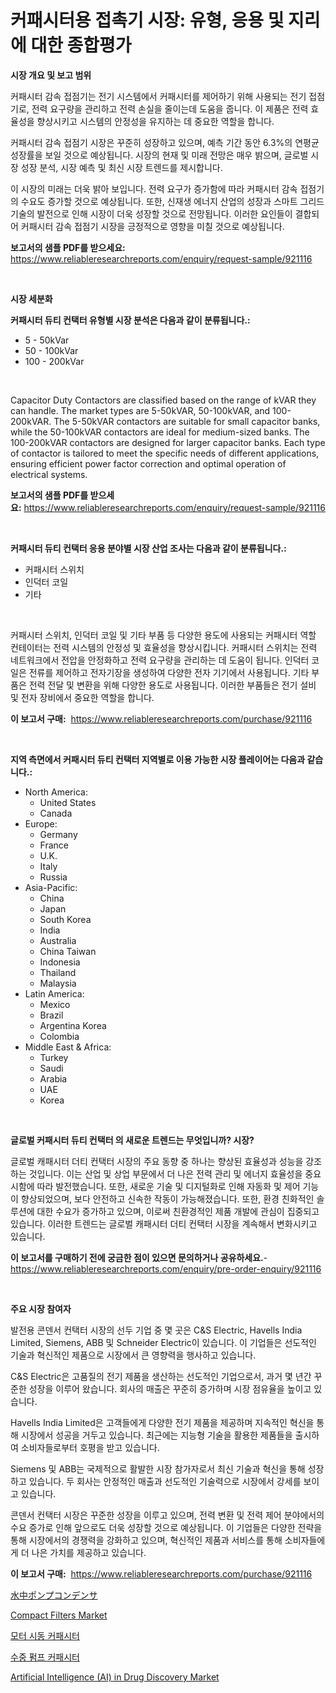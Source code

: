 <p><h1>커패시터용 접촉기 시장: 유형, 응용 및 지리에 대한 종합평가</h1></p><p><strong>시장 개요 및 보고 범위</strong></p>
<p><p>커패시터 감속 접점기는 전기 시스템에서 커패시터를 제어하기 위해 사용되는 전기 접점기로, 전력 요구량을 관리하고 전력 손실을 줄이는데 도움을 줍니다. 이 제품은 전력 효율성을 향상시키고 시스템의 안정성을 유지하는 데 중요한 역할을 합니다.</p><p>커패시터 감속 접점기 시장은 꾸준히 성장하고 있으며, 예측 기간 동안 6.3%의 연평균 성장률을 보일 것으로 예상됩니다. 시장의 현재 및 미래 전망은 매우 밝으며, 글로벌 시장 성장 분석, 시장 예측 및 최신 시장 트렌드를 제시합니다.</p><p>이 시장의 미래는 더욱 밝아 보입니다. 전력 요구가 증가함에 따라 커패시터 감속 접점기의 수요도 증가할 것으로 예상됩니다. 또한, 신재생 에너지 산업의 성장과 스마트 그리드 기술의 발전으로 인해 시장이 더욱 성장할 것으로 전망됩니다. 이러한 요인들이 결합되어 커패시터 감속 접점기 시장을 긍정적으로 영향을 미칠 것으로 예상됩니다.</p></p>
<p><strong>보고서의 샘플 PDF를 받으세요:</strong> <a href="https://www.reliableresearchreports.com/enquiry/request-sample/921116">https://www.reliableresearchreports.com/enquiry/request-sample/921116</a></p>
<p>&nbsp;</p>
<p><strong>시장 세분화</strong></p>
<p><strong>커패시터 듀티 컨택터 유형별 시장 분석은 다음과 같이 분류됩니다.:</strong></p>
<p><ul><li>5 - 50kVar</li><li>50 - 100kVar</li><li>100 - 200kVar</li></ul></p>
<p>&nbsp;</p>
<p><p>Capacitor Duty Contactors are classified based on the range of kVAR they can handle. The market types are 5-50kVAR, 50-100kVAR, and 100-200kVAR. The 5-50kVAR contactors are suitable for small capacitor banks, while the 50-100kVAR contactors are ideal for medium-sized banks. The 100-200kVAR contactors are designed for larger capacitor banks. Each type of contactor is tailored to meet the specific needs of different applications, ensuring efficient power factor correction and optimal operation of electrical systems.</p></p>
<p><strong>보고서의 샘플 PDF를 받으세요:</strong>&nbsp;<a href="https://www.reliableresearchreports.com/enquiry/request-sample/921116">https://www.reliableresearchreports.com/enquiry/request-sample/921116</a></p>
<p>&nbsp;</p>
<p><strong> 커패시터 듀티 컨택터 응용 분야별 시장 산업 조사는 다음과 같이 분류됩니다.:</strong></p>
<p><ul><li>커패시터 스위치</li><li>인덕터 코일</li><li>기타</li></ul></p>
<p>&nbsp;</p>
<p><p>커패시터 스위치, 인덕터 코일 및 기타 부품 등 다양한 용도에 사용되는 커패시터 역할 컨테이터는 전력 시스템의 안정성 및 효율성을 향상시킵니다. 커패시터 스위치는 전력 네트워크에서 전압을 안정화하고 전력 요구량을 관리하는 데 도움이 됩니다. 인덕터 코일은 전류를 제어하고 전자기장을 생성하여 다양한 전자 기기에서 사용됩니다. 기타 부품은 전력 전달 및 변환을 위해 다양한 용도로 사용됩니다. 이러한 부품들은 전기 설비 및 전자 장비에서 중요한 역할을 합니다.</p></p>
<p><strong>이 보고서 구매:</strong>&nbsp; <a href="https://www.reliableresearchreports.com/purchase/921116">https://www.reliableresearchreports.com/purchase/921116</a></p>
<p>&nbsp;</p>
<p><strong>지역 측면에서 커패시터 듀티 컨택터 지역별로 이용 가능한 시장 플레이어는 다음과 같습니다.:</strong></p>
<p><ul>
    <li>
        North America:
        <ul>
            <li>United States</li>
            <li>Canada</li>
        </ul>
    </li>
    <li>
        Europe:
        <ul>
            <li>Germany</li>
            <li>France</li>
            <li>U.K.</li>
            <li>Italy</li>
            <li>Russia</li>
        </ul>
    </li>
    <li>
        Asia-Pacific:
        <ul>
            <li>China</li>
            <li>Japan</li>
            <li>South Korea</li>
            <li>India</li>
            <li>Australia</li>
            <li>China Taiwan</li>
            <li>Indonesia</li>
            <li>Thailand</li>
            <li>Malaysia</li>
        </ul>
    </li>
    <li>
        Latin America:
        <ul>
            <li>Mexico</li>
            <li>Brazil</li>
            <li>Argentina Korea</li>
            <li>Colombia</li>
        </ul>
    </li>
    <li>
        Middle East & Africa:
        <ul>
            <li>Turkey</li>
            <li>Saudi</li>
            <li>Arabia</li>
            <li>UAE</li>
            <li>Korea</li>
        </ul>
    </li>
    </ul></p>
<p>&nbsp;</p>
<p><strong>글로벌 커패시터 듀티 컨택터 의 새로운 트렌드는 무엇입니까? 시장?</strong></p>
<p><p>글로벌 캐패시터 더티 컨택터 시장의 주요 동향 중 하나는 향상된 효율성과 성능을 강조하는 것입니다. 이는 산업 및 상업 부문에서 더 나은 전력 관리 및 에너지 효율성을 중요시함에 따라 발전했습니다. 또한, 새로운 기술 및 디지털화로 인해 자동화 및 제어 기능이 향상되었으며, 보다 안전하고 신속한 작동이 가능해졌습니다. 또한, 환경 친화적인 솔루션에 대한 수요가 증가하고 있으며, 이로써 친환경적인 제품 개발에 관심이 집중되고 있습니다. 이러한 트렌드는 글로벌 캐패시터 더티 컨택터 시장을 계속해서 변화시키고 있습니다.</p></p>
<p><strong>이 보고서를 구매하기 전에 궁금한 점이 있으면 문의하거나 공유하세요.</strong>- <a href="https://www.reliableresearchreports.com/enquiry/pre-order-enquiry/921116">https://www.reliableresearchreports.com/enquiry/pre-order-enquiry/921116</a></p>
<p>&nbsp;</p>
<p><strong>주요 시장 참여자</strong></p>
<p><p>발전용 콘덴서 컨택터 시장의 선두 기업 중 몇 곳은 C&S Electric, Havells India Limited, Siemens, ABB 및 Schneider Electric이 있습니다. 이 기업들은 선도적인 기술과 혁신적인 제품으로 시장에서 큰 영향력을 행사하고 있습니다. </p><p>C&S Electric은 고품질의 전기 제품을 생산하는 선도적인 기업으로서, 과거 몇 년간 꾸준한 성장을 이루어 왔습니다. 회사의 매출은 꾸준히 증가하며 시장 점유율을 높이고 있습니다. </p><p>Havells India Limited은 고객들에게 다양한 전기 제품을 제공하며 지속적인 혁신을 통해 시장에서 성공을 거두고 있습니다. 최근에는 지능형 기술을 활용한 제품들을 출시하여 소비자들로부터 호평을 받고 있습니다. </p><p>Siemens 및 ABB는 국제적으로 활발한 시장 참가자로서 최신 기술과 혁신을 통해 성장하고 있습니다. 두 회사는 안정적인 매출과 선도적인 기술력으로 시장에서 강세를 보이고 있습니다. </p><p>콘덴서 컨택터 시장은 꾸준한 성장을 이루고 있으며, 전력 변환 및 전력 제어 분야에서의 수요 증가로 인해 앞으로도 더욱 성장할 것으로 예상됩니다. 이 기업들은 다양한 전략을 통해 시장에서의 경쟁력을 강화하고 있으며, 혁신적인 제품과 서비스를 통해 소비자들에게 더 나은 가치를 제공하고 있습니다.</p></p>
<p><strong>이 보고서 구매:</strong>&nbsp;&nbsp;<a href="https://www.reliableresearchreports.com/purchase/921116">https://www.reliableresearchreports.com/purchase/921116</a></p>
<p><p><a href="https://github.com/lababdou/Market-Research-Report-List-2/blob/main/8886237182008.md">水中ポンプコンデンサ</a></p><p><a href="https://github.com/Whitneyboyettebo9kiw7yr13/Market-Research-Report-List-1/blob/main/compact-filters-market.md">Compact Filters Market</a></p><p><a href="https://github.com/sougarounis/Market-Research-Report-List-2/blob/main/1535167182004.md">모터 시동 커패시터</a></p><p><a href="https://github.com/laholand/Market-Research-Report-List-2/blob/main/4886502182003.md">수중 펌프 커패시터</a></p><p><a href="https://issuu.com/reportprime-2/docs/artificial-intelligence-ai-in-drug-discovery-marke">Artificial Intelligence (AI) in Drug Discovery Market</a></p></p>

